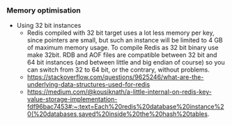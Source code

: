 ### Memory optimisation

* Using 32 bit instances
  * Redis compiled with 32 bit target uses a lot less memory per key, since pointers are small, but such an instance will be limited to 4 GB of maximum memory usage. To compile Redis as 32 bit binary use make 32bit. RDB and AOF files are compatible between 32 bit and 64 bit instances (and between little and big endian of course) so you can switch from 32 to 64 bit, or the contrary, without problems.
  * https://stackoverflow.com/questions/9625246/what-are-the-underlying-data-structures-used-for-redis
  * https://medium.com/@kousiknath/a-little-internal-on-redis-key-value-storage-implementation-fdf96bac7453#:~:text=Each%20redis%20database%20instance%20(%20databases,saved%20inside%20the%20hash%20tables.